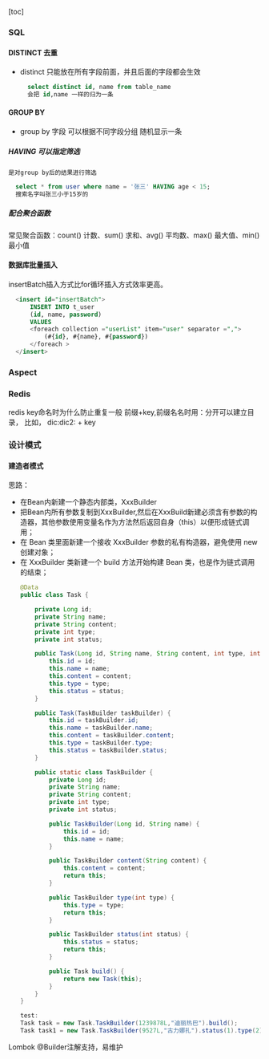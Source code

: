 [toc]

### SQL
#### DISTINCT 去重
- distinct 只能放在所有字段前面，并且后面的字段都会生效
  ```SQL
    select distinct id, name from table_name
    会把 id,name 一样的归为一条
  ```

#### GROUP BY 
- group by 字段 可以根据不同字段分组 随机显示一条
##### HAVING 可以指定筛选
    是对group by后的结果进行筛选
  ```SQL
    select * from user where name = '张三' HAVING age < 15;
    搜索名字叫张三小于15岁的
  ```
##### 配合聚合函数
常见聚合函数：count() 计数、sum() 求和、avg() 平均数、max() 最大值、min() 最小值

#### 数据库批量插入
  insertBatch插入方式比for循环插入方式效率更高。
  ```SQL
    <insert id="insertBatch">
        INSERT INTO t_user
        (id, name, password)
        VALUES
        <foreach collection ="userList" item="user" separator =",">
            (#{id}, #{name}, #{password})
        </foreach >
    </insert>
  ```

### Aspect


### Redis
redis key命名时为什么防止重复一般 前缀+key,前缀名名时用：分开可以建立目录， 比如， dic:dic2: + key


### 设计模式

#### 建造者模式
思路：
- 在Bean内新建一个静态内部类，XxxBuilder
- 把Bean内所有参数复制到XxxBuilder,然后在XxxBuild新建必须含有参数的构造器，其他参数使用变量名作为方法然后返回自身（this）以便形成链式调用；
- 在 Bean 类里面新建一个接收 XxxBuilder 参数的私有构造器，避免使用 new 创建对象；
- 在 XxxBuilder 类新建一个 build 方法开始构建 Bean 类，也是作为链式调用的结束；
  ```Java
  @Data
  public class Task {

      private Long id;
      private String name;
      private String content;
      private int type;
      private int status;

      public Task(Long id, String name, String content, int type, int status) {
          this.id = id;
          this.name = name;
          this.content = content;
          this.type = type;
          this.status = status;
      }

      public Task(TaskBuilder taskBuilder) {
          this.id = taskBuilder.id;
          this.name = taskBuilder.name;
          this.content = taskBuilder.content;
          this.type = taskBuilder.type;
          this.status = taskBuilder.status;
      }

      public static class TaskBuilder {
          private Long id;
          private String name;
          private String content;
          private int type;
          private int status;

          public TaskBuilder(Long id, String name) {
              this.id = id;
              this.name = name;
          }

          public TaskBuilder content(String content) {
              this.content = content;
              return this;
          }

          public TaskBuilder type(int type) {
              this.type = type;
              return this;
          }

          public TaskBuilder status(int status) {
              this.status = status;
              return this;
          }

          public Task build() {
              return new Task(this);
          }
      }
  }

  test:
  Task task = new Task.TaskBuilder(1239878L,"迪丽热巴").build();
  Task task1 = new Task.TaskBuilder(9527L,"古力娜扎").status(1).type(2).build();
  ```
Lombok @Builder注解支持，易维护

